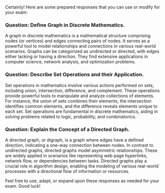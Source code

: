 Certainly! Here are some prepared responses that you can use or modify for your exam:

### Question: Define Graph in Discrete Mathematics.

A graph in discrete mathematics is a mathematical structure comprising nodes (or vertices) and edges connecting pairs of nodes. It serves as a powerful tool to model relationships and connections in various real-world scenarios. Graphs can be categorized as undirected or directed, with edges either lacking or having a direction. They find extensive applications in computer science, network analysis, and optimization problems.

### Question: Describe Set Operations and their Application.

Set operations in mathematics involve various actions performed on sets, including union, intersection, difference, and complement. These operations provide powerful tools to manipulate and analyze collections of elements. For instance, the union of sets combines their elements, the intersection identifies common elements, and the difference reveals elements unique to each set. Set operations are fundamental in discrete mathematics, aiding in solving problems related to logic, probability, and combinatorics.

### Question: Explain the Concept of a Directed Graph.

A directed graph, or digraph, is a graph where edges have a defined direction, indicating a one-way connection between nodes. In contrast to undirected graphs, directed graphs model asymmetric relationships. These are widely applied in scenarios like representing web page hyperlinks, network flow, or dependencies between tasks. Directed graphs play a crucial role in algorithm design, enabling the modeling of various real-world processes with a directional flow of information or resources.

Feel free to use, adapt, or expand upon these responses as needed for your exam. Good luck!
